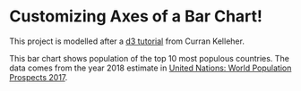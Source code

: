 # Customizing Axes of a Bar Chart!

This project is modelled after a [d3 tutorial](https://www.youtube.com/watch?v=c3MCROTNN8g) from Curran Kelleher.

This bar chart shows population of the top 10 most populous countries. The data comes from the year 2018 estimate in [United Nations: World Population Prospects 2017](https://esa.un.org/unpd/wpp/Download/Standard/Population/).

